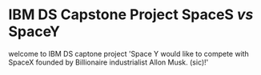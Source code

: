 # IBM DS Capstone Project SpaceS _vs_ SpaceY

welcome to IBM DS captone project
'Space Y would like to compete with SpaceX founded by Billionaire industrialist Allon Musk. (sic)!'
